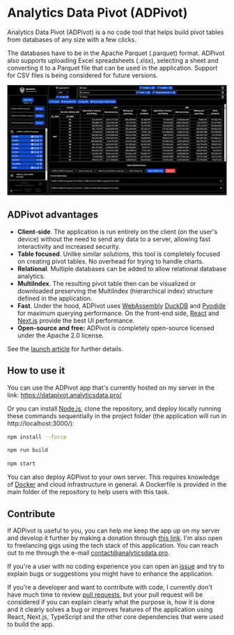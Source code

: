 # Analytics Data Pivot (ADPivot)

Analytics Data Pivot (ADPivot) is a no code tool that helps build pivot tables from databases of any size with a few clicks.

The databases have to be in the Apache Parquet (.parquet) format. ADPivot also supports uploading Excel spreadsheets (.xlsx), selecting a sheet and converting it to a Parquet file that can be used in the application. Support for CSV files is being considered for future versions.

![ADPivot](public/adpivot_snapshot.png)

## ADPivot advantages

- **Client-side**. The application is run entirely on the client (on the user's device) without the need to send any data to a server, allowing fast interactivity and increased security.
- **Table focused**. Unlike similar solutions, this tool is completely focused on creating pivot tables. No overhead for trying to handle charts.
- **Relational**. Multiple databases can be added to allow relational database analytics.
- **MultiIndex**. The resulting pivot table then can be visualized or downloaded preserving the MultiIndex (hierarchical index) structure defined in the application.
- **Fast**. Under the hood, ADPivot uses [WebAssembly](https://webassembly.org/) [DuckDB](https://github.com/duckdb/duckdb-wasm) and [Pyodide](https://github.com/pyodide/pyodide) for maximum querying performance. On the front-end side, [React](https://github.com/facebook/react) and [Next.js](https://github.com/vercel/next.js) provide the best UI performance.
- **Open-source and free:** ADPivot is completely open-source licensed under the Apache 2.0 license.

See the [launch article](https://analyticsdata.pro/blog/Analytics%20Data%20Pivot%20(ADPivot)%20launch) for further details. 

## How to use it

You can use the ADPivot app that's currently hosted on my server in the link: https://datapivot.analyticsdata.pro/

Or you can install [Node.js](https://nodejs.org/en/download), clone the repository, and deploy locally running these commands sequentially in the project folder (the application will run in http://localhost:3000/): 

```bash
npm install --force
```

```bash
npm run build
```

```bash
npm start
```

You can also deploy ADPivot to your own server. This requires knowledge of [Docker](https://www.docker.com/get-started/) and cloud infrastructure in general. A Dockerfile is provided in the main folder of the repository to help users with this task.

## Contribute

If ADPivot is useful to you, you can help me keep the app up on my server and develop it further by making a donation through [this link](https://github.com/sponsors/danilo-css). I'm also open to freelancing gigs using the tech stack of this application. You can reach out to me through the e-mail [contact@analyticsdata.pro](mailto:contact@analyticsdata.pro).

If you're a user with no coding experience you can open an [issue](https://github.com/danilo-css/analytics-data-pivot/issues) and try to explain bugs or suggestions you might have to enhance the application.

If you're a developer and want to contribute with code, I currently don't have much time to review [pull requests](https://github.com/danilo-css/analytics-data-pivot/pulls), but your pull request will be considered if you can explain clearly what the purpose is, how it is done and it clearly solves a bug or improves features of the application using React, Next.js, TypeScript and the other core dependencies that were used to build the app.
